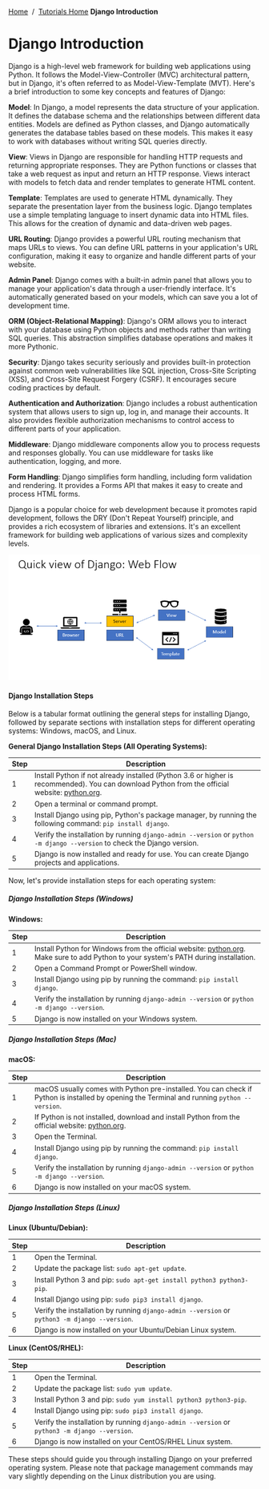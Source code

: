 <a href="/">Home</a>&nbsp;&nbsp;/&nbsp;&nbsp;<a href="/tutorials/tutorials_home_page">Tutorials Home</a>
<b>Django Introduction</b>
<br>
# Django Introduction

Django is a high-level web framework for building web applications using Python. It follows the Model-View-Controller (MVC) architectural pattern, but in Django, it's often referred to as Model-View-Template (MVT). Here's a brief introduction to some key concepts and features of Django:

**Model**: In Django, a model represents the data structure of your application. It defines the database schema and the relationships between different data entities. Models are defined as Python classes, and Django automatically generates the database tables based on these models. This makes it easy to work with databases without writing SQL queries directly.

**View**: Views in Django are responsible for handling HTTP requests and returning appropriate responses. They are Python functions or classes that take a web request as input and return an HTTP response. Views interact with models to fetch data and render templates to generate HTML content.

**Template**: Templates are used to generate HTML dynamically. They separate the presentation layer from the business logic. Django templates use a simple templating language to insert dynamic data into HTML files. This allows for the creation of dynamic and data-driven web pages.

**URL Routing**: Django provides a powerful URL routing mechanism that maps URLs to views. You can define URL patterns in your application's URL configuration, making it easy to organize and handle different parts of your website.

**Admin Panel**: Django comes with a built-in admin panel that allows you to manage your application's data through a user-friendly interface. It's automatically generated based on your models, which can save you a lot of development time.

**ORM (Object-Relational Mapping)**: Django's ORM allows you to interact with your database using Python objects and methods rather than writing SQL queries. This abstraction simplifies database operations and makes it more Pythonic.

**Security**: Django takes security seriously and provides built-in protection against common web vulnerabilities like SQL injection, Cross-Site Scripting (XSS), and Cross-Site Request Forgery (CSRF). It encourages secure coding practices by default.

**Authentication and Authorization**: Django includes a robust authentication system that allows users to sign up, log in, and manage their accounts. It also provides flexible authorization mechanisms to control access to different parts of your application.

**Middleware**: Django middleware components allow you to process requests and responses globally. You can use middleware for tasks like authentication, logging, and more.

**Form Handling**: Django simplifies form handling, including form validation and rendering. It provides a Forms API that makes it easy to create and process HTML forms.

Django is a popular choice for web development because it promotes rapid development, follows the DRY (Don't Repeat Yourself) principle, and provides a rich ecosystem of libraries and extensions. It's an excellent framework for building web applications of various sizes and complexity levels.

<img src="/static/images/django/django_webflow.png" alt="">

#### Django Installation Steps 
Below is a tabular format outlining the general steps for installing Django, followed by separate sections with installation steps for different operating systems: Windows, macOS, and Linux.

**General Django Installation Steps (All Operating Systems):**

| Step | Description                                                |
| ---- | ---------------------------------------------------------- |
| 1    | Install Python if not already installed (Python 3.6 or higher is recommended). You can download Python from the official website: [python.org](https://www.python.org/downloads/). |
| 2    | Open a terminal or command prompt.                        |
| 3    | Install Django using pip, Python's package manager, by running the following command: `pip install django`. |
| 4    | Verify the installation by running `django-admin --version` or `python -m django --version` to check the Django version. |
| 5    | Django is now installed and ready for use. You can create Django projects and applications.

Now, let's provide installation steps for each operating system:

##### Django Installation Steps (Windows)
**Windows:**

| Step | Description                                                |
| ---- | ---------------------------------------------------------- |
| 1    | Install Python for Windows from the official website: [python.org](https://www.python.org/downloads/windows/). Make sure to add Python to your system's PATH during installation. |
| 2    | Open a Command Prompt or PowerShell window.                |
| 3    | Install Django using pip by running the command: `pip install django`. |
| 4    | Verify the installation by running `django-admin --version` or `python -m django --version`. |
| 5    | Django is now installed on your Windows system.
##### Django Installation Steps (Mac)
**macOS:**

| Step | Description                                                |
| ---- | ---------------------------------------------------------- |
| 1    | macOS usually comes with Python pre-installed. You can check if Python is installed by opening the Terminal and running `python --version`. |
| 2    | If Python is not installed, download and install Python from the official website: [python.org](https://www.python.org/downloads/mac-osx/). |
| 3    | Open the Terminal.                                         |
| 4    | Install Django using pip by running the command: `pip install django`. |
| 5    | Verify the installation by running `django-admin --version` or `python -m django --version`. |
| 6    | Django is now installed on your macOS system.
##### Django Installation Steps (Linux)

**Linux (Ubuntu/Debian):**

| Step | Description                                                |
| ---- | ---------------------------------------------------------- |
| 1    | Open the Terminal.                                         |
| 2    | Update the package list: `sudo apt-get update`.           |
| 3    | Install Python 3 and pip: `sudo apt-get install python3 python3-pip`. |
| 4    | Install Django using pip: `sudo pip3 install django`.    |
| 5    | Verify the installation by running `django-admin --version` or `python3 -m django --version`. |
| 6    | Django is now installed on your Ubuntu/Debian Linux system.

**Linux (CentOS/RHEL):**

| Step | Description                                                |
| ---- | ---------------------------------------------------------- |
| 1    | Open the Terminal.                                         |
| 2    | Update the package list: `sudo yum update`.               |
| 3    | Install Python 3 and pip: `sudo yum install python3 python3-pip`. |
| 4    | Install Django using pip: `sudo pip3 install django`.    |
| 5    | Verify the installation by running `django-admin --version` or `python3 -m django --version`. |
| 6    | Django is now installed on your CentOS/RHEL Linux system.

These steps should guide you through installing Django on your preferred operating system. Please note that package management commands may vary slightly depending on the Linux distribution you are using.
